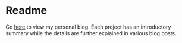 # Readme

Go [here](https://davidecoldebella.github.io/Website/) to view my personal blog. Each project has an introductory summary while the 
details are further explained in various blog posts.
